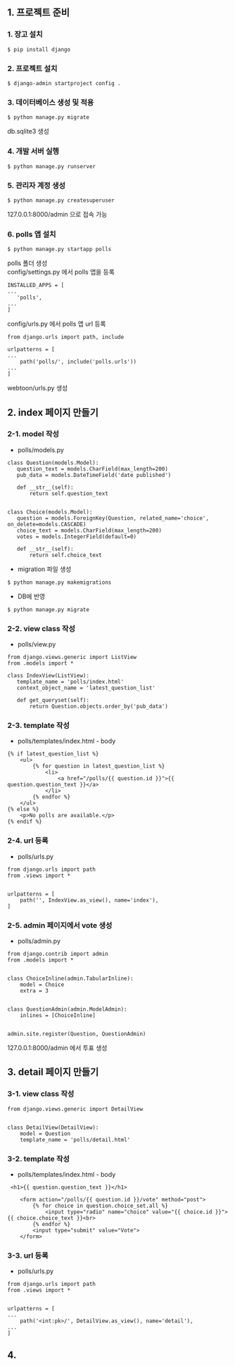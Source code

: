  ## 1. 프로젝트 준비
 ### 1. 장고 설치
 ```
 $ pip install django
```
 ### 2. 프로젝트 설치
 ```
 $ django-admin startproject config .
```
 
 ### 3. 데이터베이스 생성 및 적용
 ```
 $ python manage.py migrate
```
db.sqlite3 생성
 ### 4. 개발 서버 실행
 ```
 $ python manage.py runserver
```

 ### 5. 관리자 계정 생성
 ```
 $ python manage.py createsuperuser
```
127.0.0.1:8000/admin 으로 접속 가능
 ### 6. polls 앱 설치
 ```
 $ python manage.py startapp polls
```
 polls 폴더 생성\
 config/settings.py 에서 polls 앱을 등록
 ```buildoutcfg
INSTALLED_APPS = [
...
    'polls',
...
]
```
config/urls.py 에서 polls 앱 url 등록
```buildoutcfg
from django.urls import path, include

urlpatterns = [
...
    path('polls/', include('polls.urls'))
...
]
```
 webtoon/urls.py 생성
 ## 2. index 페이지 만들기
 ### 2-1. model 작성
 - polls/models.py
 ```
class Question(models.Model):
    question_text = models.CharField(max_length=200)
    pub_data = models.DateTimeField('date published')

    def __str__(self):
        return self.question_text


class Choice(models.Model):
    question = models.ForeignKey(Question, related_name='choice', on_delete=models.CASCADE)
    choice_text = models.CharField(max_length=200)
    votes = models.IntegerField(default=0)

    def __str__(self):
        return self.choice_text
```
- migration 파일 생성
```
$ python manage.py makemigrations
```
- DB에 반영
```
$ python manage.py migrate
```

 ### 2-2. view class 작성
- polls/view.py
 ```
from django.views.generic import ListView
from .models import *

class IndexView(ListView):
    template_name = 'polls/index.html'
    context_object_name = 'latest_question_list'

    def get_queryset(self):
        return Question.objects.order_by('pub_data')
```

### 2-3. template 작성
- polls/templates/index.html - body
```
{% if latest_question_list %}
    <ul>
        {% for question in latest_question_list %}
            <li>
                <a href="/polls/{{ question.id }}">{{ question.question_text }}</a>
            </li>
        {% endfor %}
    </ul>
{% else %}
    <p>No polls are available.</p>
{% endif %}
```

### 2-4. url 등록
- polls/urls.py 
```
from django.urls import path
from .views import *


urlpatterns = [
    path('', IndexView.as_view(), name='index'),
]
```
### 2-5. admin 페이지에서 vote 생성
- polls/admin.py
```
from django.contrib import admin
from .models import *


class ChoiceInline(admin.TabularInline):
    model = Choice
    extra = 3


class QuestionAdmin(admin.ModelAdmin):
    inlines = [ChoiceInline]


admin.site.register(Question, QuestionAdmin)
```
127.0.0.1:8000/admin 에서 투표 생성


## 3. detail 페이지 만들기

### 3-1. view class 작성
```
from django.views.generic import DetailView


class DetailView(DetailView):
    model = Question
    template_name = 'polls/detail.html'
```
### 3-2. template 작성
- polls/templates/index.html - body
```
 <h1>{{ question.question_text }}</h1>

    <form action="/polls/{{ question.id }}/vote" method="post">
        {% for choice in question.choice_set.all %}
            <input type="radio" name="choice" value="{{ choice.id }}">{{ choice.choice_text }}<br>
        {% endfor %}
        <input type="submit" value="Vote">
    </form>
```
### 3-3. url 등록
- polls/urls.py 
```
from django.urls import path
from .views import *


urlpatterns = [
...
    path('<int:pk>/', DetailView.as_view(), name='detail'),
...
]
```

## 4. 

 
 